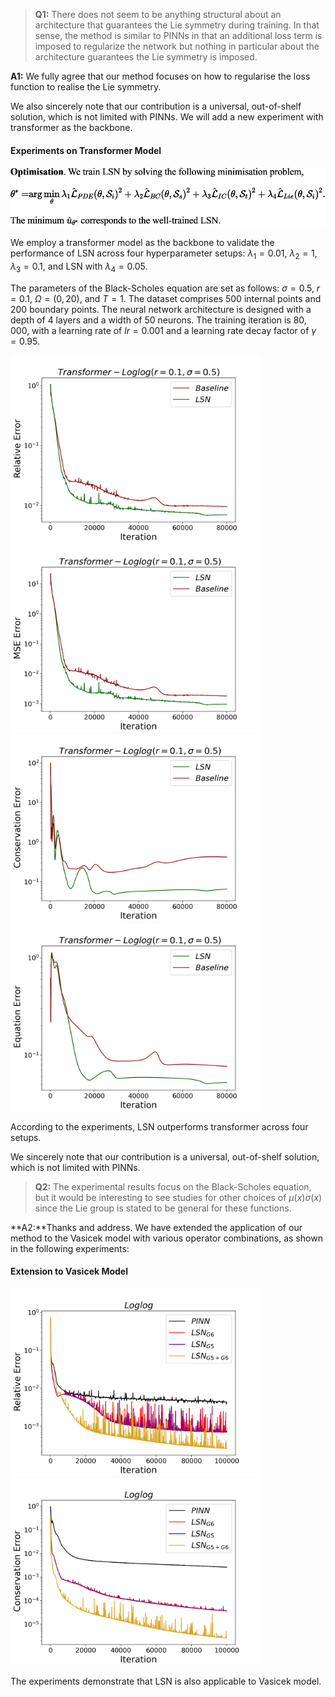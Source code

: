 >**Q1:**  There does not seem to be anything structural about an architecture that guarantees the Lie symmetry during training. In that sense, the method is similar to PINNs in that an additional loss term is imposed to regularize the network but nothing in particular about the architecture guarantees the Lie symmetry is imposed.

**A1:** We fully agree that our method focuses on how to regularise the loss function to realise the Lie symmetry. 

We also sincerely note that our contribution is a universal, out-of-shelf solution, which is not limited with PINNs. We will add a new experiment with transformer as the backbone. 

#### Experiments on Transformer Model

<img src=https://github.com/Anonymous3244/LSN/blob/main/Figure/lambda_j.png width=540 height=95 />

We employ a transformer model as the backbone to validate the performance of LSN across four hyperparameter setups: $\lambda_1 = 0.01$, $\lambda_2 = 1$, $\lambda_3 = 0.1$, and LSN with $\lambda_4 = 0.05$. 

The parameters of the Black-Scholes equation are set as follows: $\sigma = 0.5$, $r = 0.1$, $\Omega = (0,20)$, and $T = 1$. The dataset comprises $500$ internal points and $200$ boundary points.
The neural network architecture is designed with a depth of $4$ layers and a width of $50$ neurons.  The training iteration is $80,000$, with a learning rate of $lr = 0.001$ and a learning rate decay factor of $\gamma = 0.95$.



<img src=https://github.com/Anonymous3244/LSN/blob/main/Figure/transformer/rel.png width=400 height=300 /><img src=https://github.com/Anonymous3244/LSN/blob/main/Figure/transformer/mse.png width=400 height=300 /><img src=https://github.com/Anonymous3244/LSN/blob/main/Figure/transformer/con.png width=400 height=300 /><img src=https://github.com/Anonymous3244/LSN/blob/main/Figure/transformer/eq.png width=400 height=300 />

According to the experiments, LSN outperforms transformer across four  setups.

We sincerely note that our contribution is a universal, out-of-shelf solution, which is not limited with PINNs.

>**Q2:** The experimental results focus on the Black-Scholes equation, but it would be interesting to see studies for other choices of $\mu(x)\sigma(x)$ since the Lie group is stated to be general for these functions.

**A2:**Thanks and address. We have extended the application of our method to the Vasicek model with various operator combinations, as shown in the following experiments:

#### Extension to Vasicek Model



<img src=https://github.com/Anonymous3244/LSN/blob/main/Figure/Vasicek/nG_Figure_6.png width=400 height=300 /><img src=https://github.com/Anonymous3244/LSN/blob/main/Figure/Vasicek/nG_Figure_10.png width=400 height=300 />

The experiments demonstrate that LSN is also applicable to Vasicek model.



